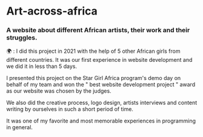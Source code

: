 # Art-across-africa
### A website about different African artists, their work and their struggles.

🌍 : I did this project in 2021 with the help of 5 other African girls from different countries. It was our first experience in website development and we did it in less than 5 days. 

I presented this project on the Star Girl Africa program's demo day on behalf of my team and won the " best website development project " award as our website was chosen by the judges. 

We also did the creative process, logo design, artists interviews and content writing by ourselves in such a short period of time.

It was one of my favorite and most memorable experiences in programming in general. 
